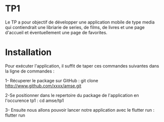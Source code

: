 # TP1
Le TP a pour objectif de développer une application mobile de type media qui contiendrait
une libriarie de series, de films, de livres et une page d'accueil et éventuellement une 
page de favorites.
# Installation

Pour exécuter l'application, il suffit de taper ces commandes suivantes dans la ligne de commandes : 

1- Récuperer le package sur GitHub : git clone http://www.github.com/xxxx/amse.git

2-Se positionner dans le repertoire du package de l'application en l'occurence tp1 : cd amse/tp1

3- Ensuite nous allons pouvoir lancer notre application avec le flutter run : flutter run


